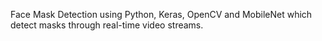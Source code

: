 Face Mask Detection using Python, Keras, OpenCV and MobileNet which detect masks through real-time video streams.
